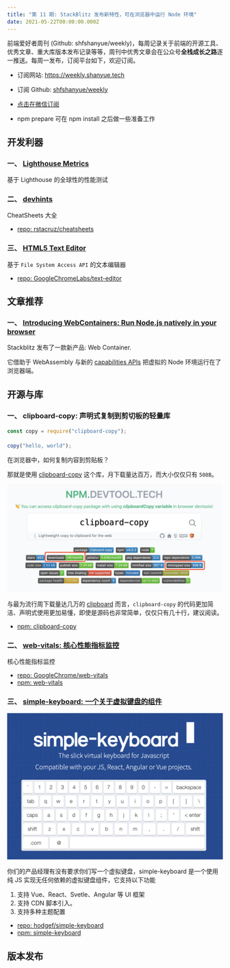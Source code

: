 ```yaml
---
title: "第 11 期: StackBlitz 发布新特性，可在浏览器中运行 Node 环境"
date: 2021-05-22T00:00:00.000Z
---
```


前端爱好者周刊 (Github: shfshanyue/weekly)，每周记录关于前端的开源工具、优秀文章、重大库版本发布记录等等，周刊中优秀文章会在公众号**全栈成长之路**逐一推送。每周一发布，订阅平台如下，欢迎订阅。

- 订阅网站: <https://weekly.shanyue.tech>
- 订阅 Github: [shfshanyue/weekly](https://github.com/shfshanyue/weekly)
- [点击在微信订阅](https://mp.weixin.qq.com/mp/appmsgalbum?__biz=MzA3MzU0MjIzMA==&action=getalbum&album_id=1761820812803620868&scene=21#wechat_redirect)

- npm prepare 可在 npm install 之后做一些准备工作

## 开发利器

### **一、 [Lighthouse Metrics](https://lighthouse-metrics.com/)**

基于 Lighthouse 的全球性的性能测试

### **二、 [devhints](https://devhints.io/)**

CheatSheets 大全

- [repo: rstacruz/cheatsheets](https://github.com/rstacruz/cheatsheets)

### **三、 [HTML5 Text Editor](https://github.com/GoogleChromeLabs/text-editor)**

基于 `File System Access API` 的文本编辑器

- [repo: GoogleChromeLabs/text-editor](https://github.com/GoogleChromeLabs/text-editor)

## 文章推荐

### **一、 [Introducing WebContainers: Run Node.js natively in your browser](https://blog.stackblitz.com/posts/introducing-webcontainers/)**

Stackblitz 发布了一款新产品: Web Container.

它借助于 WebAssembly 与新的 [capabilities APIs](https://web.dev/fugu-status/) 把虚拟的 Node 环境运行在了浏览器端。

## 开源与库

### **一、 clipboard-copy: 声明式复制到剪切板的轻量库**

```js
const copy = require("clipboard-copy");

copy("hello, world");
```

在浏览器中，如何复制内容到剪贴板？

那就是使用 [clipboard-copy](https://npm.devtool.tech/clipboard-copy) 这个库，月下载量达百万，而大小仅仅只有 `508B`。

![clipboard-copy](./assets/clipboard.png)

与最为流行周下载量达几万的 [clipboard](https://npm.devtool.tech/clipboard) 而言，`clipboard-copy` 的代码更加简洁、声明式使用更加易懂，即使是源码也非常简单，仅仅只有几十行，建议阅读。

- [npm: clipboard-copy](https://npm.devtool.tech/clipboard-copy)

### **二、 [web-vitals: 核心性能指标监控](https://web.dev/vitals/#core-web-vitals)**

核心性能指标监控

- [repo: GoogleChrome/web-vitals](https://github.com/GoogleChrome/web-vitals)
- [npm: web-vitals](https://npm.devtool.tech/web-vitals)

### **三、 [simple-keyboard: 一个关于虚拟键盘的组件](https://virtual-keyboard.js.org/)**

![虚拟键盘](./assets/simple-keyboard.png)

你们的产品经理有没有要求你们写一个虚拟键盘，simple-keyboard 是一个使用纯 JS 实现无任何依赖的虚拟键盘组件，它支持以下功能

1. 支持 Vue、React、Svetle、Angular 等 UI 框架
2. 支持 CDN 脚本引入。
3. 支持多种主题配置

- [repo: hodgef/simple-keyboard](https://github.com/hodgef/simple-keyboard)
- [npm: simple-keyboard](https://npm.devtool.tech/simple-keyboard)

## 版本发布
